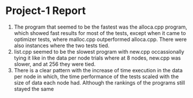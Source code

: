 # Project-1 Report
1. The program that seemed to be the fastest was the alloca.cpp program, which showed fast results for most of the tests, except when it came to optimizer tests, where malloc.cpp outperformed alloca.cpp. There were also instances where the two tests tied.
2. list.cpp seemed to be the slowest program with new.cpp occassionally tying it like in the data per node trials where at 8 nodes, new.cpp was slower, and at 256 they were tied.
3. There is a clear pattern with the increase of time execution in the data per node in which, the time performance of the tests scaled with the size of data each node had. Although the rankings of the programs still stayed the same
